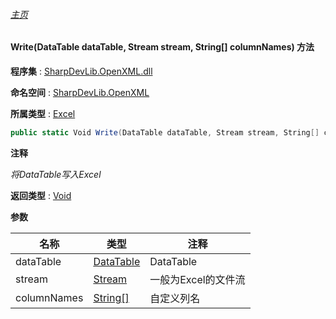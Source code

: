 ###### [主页](./Index.md "主页")

#### Write(DataTable dataTable, Stream stream, String[] columnNames) 方法

**程序集** : [SharpDevLib.OpenXML.dll](./SharpDevLib.OpenXML.assembly.md "SharpDevLib.OpenXML.dll")

**命名空间** : [SharpDevLib.OpenXML](./SharpDevLib.OpenXML.namespace.md "SharpDevLib.OpenXML")

**所属类型** : [Excel](./SharpDevLib.OpenXML.Excel.md "Excel")

``` csharp
public static Void Write(DataTable dataTable, Stream stream, String[] columnNames)
```

**注释**

*将DataTable写入Excel*



**返回类型** : [Void](https://learn.microsoft.com/en-us/dotnet/api/system.void "Void")


**参数**

|名称|类型|注释|
|---|---|---|
|dataTable|[DataTable](https://learn.microsoft.com/en-us/dotnet/api/system.data.datatable "DataTable")|DataTable|
|stream|[Stream](https://learn.microsoft.com/en-us/dotnet/api/system.io.stream "Stream")|一般为Excel的文件流|
|columnNames|[String\[\]](https://learn.microsoft.com/en-us/dotnet/api/system.string[] "String\[\]")|自定义列名|


